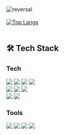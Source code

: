 <div align="left">

![reversal](https://capsule-render.vercel.app/api?type=soft&text=Hello,%20I'm%20Deokhaeng&fontColor=ffffff&fontAlign=50&fontSize=30&animation=fadeIn&desc=&descAlignY=40&color=0:61c3cc,100:C9F5D9)
  <br>
  <br>
[![Top Langs](https://github-readme-stats.vercel.app/api/top-langs/?username=Deokhaeng&layout=compact)](https://github.com/Deokhaeng/github-readme-stats)
<br>
  <br>
## 🛠 Tech Stack
### **Tech**
<p>
<img src="https://img.shields.io/badge/javascript-F7DF1E?style=flat-square&logo=javascript&logoColor=black">
<img src="https://img.shields.io/badge/react-61DAFB?style=flat-square&logo=react&logoColor=black">
<img src="https://img.shields.io/badge/redux-764ABC?style=flat-square&logo=react&logoColor=black">
<img src="https://img.shields.io/badge/axios-007CE2?style=flat-square&logo=axios&logoColor=white">
</br>
<img src="https://img.shields.io/badge/styledcomponents-DB7093?style=flat-square&logo=styledcomponents&logoColor=white">
<img src="https://img.shields.io/badge/route53-F7A81B?style=flat-square&logo=route53&logoColor=white">
<img src="https://img.shields.io/badge/socketio-blue?style=flat-square&logo=socketio&logoColor=white">
</br>
<img src="https://img.shields.io/badge/Typescript-3178C6.svg?style=flat-square&logo=typescript&logoColor=white"/> 
<img src="https://img.shields.io/badge/Next.js-000000.svg?style=flat-square&logo=Next.js&logoColor=white"/>
<br>
</p>

### **Tools**
<p>
<img src="https://img.shields.io/badge/VSCode-007ACC?style=flat-square&logo=Visual Studio Code&logoColor=white"/>
<img src="https://img.shields.io/badge/Git-F05032?style=flat-square&logo=Git&logoColor=white"/>
<img src="https://img.shields.io/badge/Github-181717?style=flat-square&logo=github&logoColor=white">
  <img src="https://img.shields.io/badge/Figma-F24E1E?style=flat-square&logo=Figma&logoColor=white"/>
<br>
</p>
</div>
